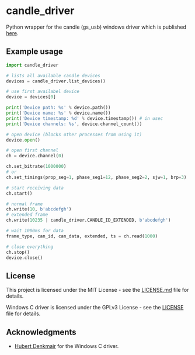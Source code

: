 # candle_driver

Python wrapper for the candle (gs_usb) windows driver which is published [here](https://github.com/HubertD/cangaroo/tree/master/src/driver/CandleApiDriver/api).

## Example usage

```python
import candle_driver

# lists all available candle devices
devices = candle_driver.list_devices()

# use first availabel device
device = devices[0]

print('Device path: %s' % device.path())
print('Device name: %s' % device.name())
print('Device timestamp: %d' % device.timestamp()) # in usec
print('Device channels: %s', device.channel_count())

# open device (blocks other processes from using it)
device.open()

# open first channel
ch = device.channel(0)

ch.set_bitrate(1000000)
# or
ch.set_timings(prop_seg=1, phase_seg1=12, phase_seg2=2, sjw=1, brp=3)

# start receiving data
ch.start()

# normal frame
ch.write(10, b'abcdefgh')
# extended frame
ch.write(10235 | candle_driver.CANDLE_ID_EXTENDED, b'abcdefgh')

# wait 1000ms for data
frame_type, can_id, can_data, extended, ts = ch.read(1000)

# close everything
ch.stop()
device.close()
```

## License

This project is licensed under the MIT License - see the [LICENSE.md](LICENSE.md) file for details.

Windows C driver is licensed under the GPLv3 License - see the [LICENSE](candle_api/LICENSE) file for details.

## Acknowledgments

* [Hubert Denkmair](https://github.com/HubertD) for the Windows C driver.
